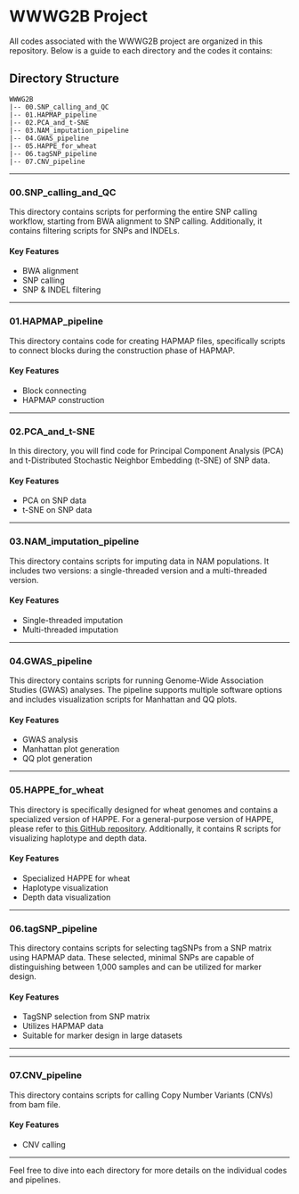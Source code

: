 # WWWG2B Project
All codes associated with the WWWG2B project are organized in this repository. Below is a guide to each directory and the codes it contains:

## Directory Structure
```
WWWG2B
|-- 00.SNP_calling_and_QC
|-- 01.HAPMAP_pipeline
|-- 02.PCA_and_t-SNE
|-- 03.NAM_imputation_pipeline
|-- 04.GWAS_pipeline
|-- 05.HAPPE_for_wheat
|-- 06.tagSNP_pipeline
|-- 07.CNV_pipeline
```

---

### 00.SNP_calling_and_QC
This directory contains scripts for performing the entire SNP calling workflow, starting from BWA alignment to SNP calling. Additionally, it contains filtering scripts for SNPs and INDELs.

#### Key Features
- BWA alignment
- SNP calling
- SNP & INDEL filtering

---

### 01.HAPMAP_pipeline
This directory contains code for creating HAPMAP files, specifically scripts to connect blocks during the construction phase of HAPMAP.

#### Key Features
- Block connecting
- HAPMAP construction

---

### 02.PCA_and_t-SNE
In this directory, you will find code for Principal Component Analysis (PCA) and t-Distributed Stochastic Neighbor Embedding (t-SNE) of SNP data.

#### Key Features
- PCA on SNP data
- t-SNE on SNP data

---

### 03.NAM_imputation_pipeline
This directory contains scripts for imputing data in NAM populations. It includes two versions: a single-threaded version and a multi-threaded version.

#### Key Features
- Single-threaded imputation
- Multi-threaded imputation

---

### 04.GWAS_pipeline
This directory contains scripts for running Genome-Wide Association Studies (GWAS) analyses. The pipeline supports multiple software options and includes visualization scripts for Manhattan and QQ plots.

#### Key Features
- GWAS analysis
- Manhattan plot generation
- QQ plot generation

---

### 05.HAPPE_for_wheat
This directory is specifically designed for wheat genomes and contains a specialized version of HAPPE. For a general-purpose version of HAPPE, please refer to [this GitHub repository](https://github.com/fengcong3/HAPPE). Additionally, it contains R scripts for visualizing haplotype and depth data.

#### Key Features
- Specialized HAPPE for wheat
- Haplotype visualization
- Depth data visualization

---
### 06.tagSNP_pipeline
This directory contains scripts for selecting tagSNPs from a SNP matrix using HAPMAP data. These selected, minimal SNPs are capable of distinguishing between 1,000 samples and can be utilized for marker design.

#### Key Features
- TagSNP selection from SNP matrix
- Utilizes HAPMAP data
- Suitable for marker design in large datasets

---

---
### 07.CNV_pipeline
This directory contains scripts for calling Copy Number Variants (CNVs) from bam file.

#### Key Features
- CNV calling

---

Feel free to dive into each directory for more details on the individual codes and pipelines.
